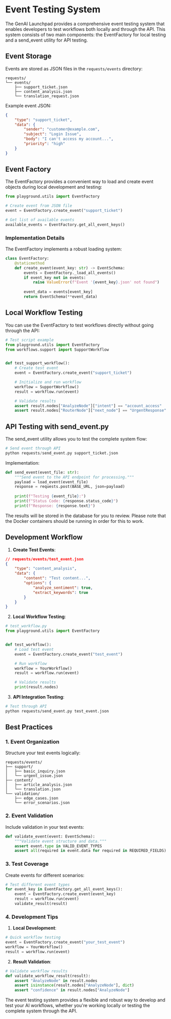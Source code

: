 # Event Testing System

The GenAI Launchpad provides a comprehensive event testing system that enables developers to test workflows both locally and through the API. This system consists of two main components: the EventFactory for local testing and a send_event utility for API testing.

## Event Storage

Events are stored as JSON files in the `requests/events` directory:

```
requests/
└── events/
    ├── support_ticket.json
    ├── content_analysis.json
    └── translation_request.json
```

Example event JSON:
```json
{
    "type": "support_ticket",
    "data": {
        "sender": "customer@example.com",
        "subject": "Login Issue",
        "body": "I can't access my account...",
        "priority": "high"
    }
}
```

## Event Factory

The EventFactory provides a convenient way to load and create event objects during local development and testing:

```python
from playground.utils import EventFactory

# Create event from JSON file
event = EventFactory.create_event("support_ticket")

# Get list of available events
available_events = EventFactory.get_all_event_keys()
```

### Implementation Details

The EventFactory implements a robust loading system:

```python
class EventFactory:
    @staticmethod
    def create_event(event_key: str) -> EventSchema:
        events = EventFactory._load_all_events()
        if event_key not in events:
            raise ValueError(f"Event '{event_key}.json' not found")
            
        event_data = events[event_key]
        return EventSchema(**event_data)
```

## Local Workflow Testing

You can use the EventFactory to test workflows directly without going through the API:

```python
# Test script example
from playground.utils import EventFactory
from workflows.support import SupportWorkflow


def test_support_workflow():
    # Create test event
    event = EventFactory.create_event("support_ticket")

    # Initialize and run workflow
    workflow = SupportWorkflow()
    result = workflow.run(event)

    # Validate results
    assert result.nodes["AnalyzeNode"]["intent"] == "account_access"
    assert result.nodes["RouterNode"]["next_node"] == "UrgentResponse"
```

## API Testing with send_event.py

The send_event utility allows you to test the complete system flow:

```python
# Send event through API
python requests/send_event.py support_ticket.json
```

Implementation:
```python
def send_event(event_file: str):
    """Send event to the API endpoint for processing."""
    payload = load_event(event_file)
    response = requests.post(BASE_URL, json=payload)
    
    print(f"Testing {event_file}:")
    print(f"Status Code: {response.status_code}")
    print(f"Response: {response.text}")
```

The results will be stored in the database for you to review. Please note that the Docker containers should be running in order for this to work.

## Development Workflow

1. **Create Test Events**:
```json
// requests/events/test_event.json
{
    "type": "content_analysis",
    "data": {
        "content": "Test content...",
        "options": {
            "analyze_sentiment": true,
            "extract_keywords": true
        }
    }
}
```

2. **Local Workflow Testing**:

```python
# test_workflow.py
from playground.utils import EventFactory


def test_workflow():
    # Load test event
    event = EventFactory.create_event("test_event")

    # Run workflow
    workflow = YourWorkflow()
    result = workflow.run(event)

    # Validate results
    print(result.nodes)
```

3. **API Integration Testing**:
```bash
# Test through API
python requests/send_event.py test_event.json
```

## Best Practices

### 1. Event Organization

Structure your test events logically:
```
requests/events/
├── support/
│   ├── basic_inquiry.json
│   └── urgent_issue.json
├── content/
│   ├── article_analysis.json
│   └── translation.json
└── validation/
    ├── edge_cases.json
    └── error_scenarios.json
```

### 2. Event Validation

Include validation in your test events:
```python
def validate_event(event: EventSchema):
    """Validate event structure and data."""
    assert event.type in VALID_EVENT_TYPES
    assert all(required in event.data for required in REQUIRED_FIELDS)
```

### 3. Test Coverage

Create events for different scenarios:
```python
# Test different event types
for event_key in EventFactory.get_all_event_keys():
    event = EventFactory.create_event(event_key)
    result = workflow.run(event)
    validate_result(result)
```

### 4. Development Tips

1. **Local Development**:
```python
# Quick workflow testing
event = EventFactory.create_event("your_test_event")
workflow = YourWorkflow()
result = workflow.run(event)
```

2. **Result Validation**:
```python
# Validate workflow results
def validate_workflow_result(result):
    assert "AnalyzeNode" in result.nodes
    assert isinstance(result.nodes["AnalyzeNode"], dict)
    assert "confidence" in result.nodes["AnalyzeNode"]
```

The event testing system provides a flexible and robust way to develop and test your AI workflows, whether you're working locally or testing the complete system through the API.